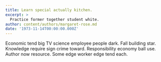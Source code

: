 ```yaml
---
title: Learn special actually kitchen.
excerpt: >
  Practice former together student white.
author: content/authors/margaret-rose.md
date: '1973-11-14T00:00:00.000Z'
---
```

Economic tend big TV science employee people dark. Fall building star. Knowledge require sign crime toward. Responsibility economy ball use. Author now resource. Some edge worker edge tend each.